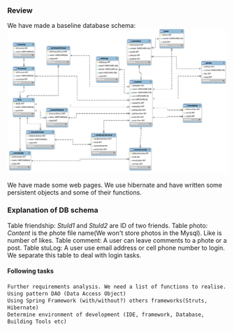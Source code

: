 ### Review
We have made a baseline database schema:
![Database Schema](https://raw.githubusercontent.com/shenke93/LinkedForever/Ke/diagrams/dbschema.png)

We have made some web pages.
We use hibernate and have written some persistent objects and some of their functions.

### Explanation of DB schema
Table friendship: *StuId1* and *StuId2* are ID of two friends.
Table photo: *Content* is the phote file name(We won't store photos in the Mysql). Like is number of likes.
Table comment: A user can leave comments to a phote or a post.
Table stuLog: A user use email address or cell phone number to login. We separate this table to deal with login tasks.

#### Following tasks
    Further requirements analysis. We need a list of functions to realise.
    Using pattern DAO (Data Access Object)
    Using Spring Framework (with/without?) others frameworks(Struts, Hibernate)
    Determine environment of development (IDE, framework, Database, Building Tools etc)
